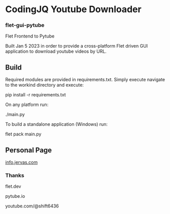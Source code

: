 # CodingJQ Youtube Downloader
### flet-gui-pytube

Flet Frontend to Pytube

Built Jan 5 2023 in order to provide a cross-platform Flet driven GUI application to download youtube videos by URL.

## Build

Required modules are provided in requirements.txt. Simply execute navigate to the workind directory and execute: 

pip install -r requirements.txt

On any platform run:

./main.py


To build a standalone application (Windows) run:

flet pack main.py

## Personal Page
<a href="https://info.jervas.com">
 info.jervas.com
</a>

### Thanks

flet.dev 

pytube.io

youtube.com/@shift6436

